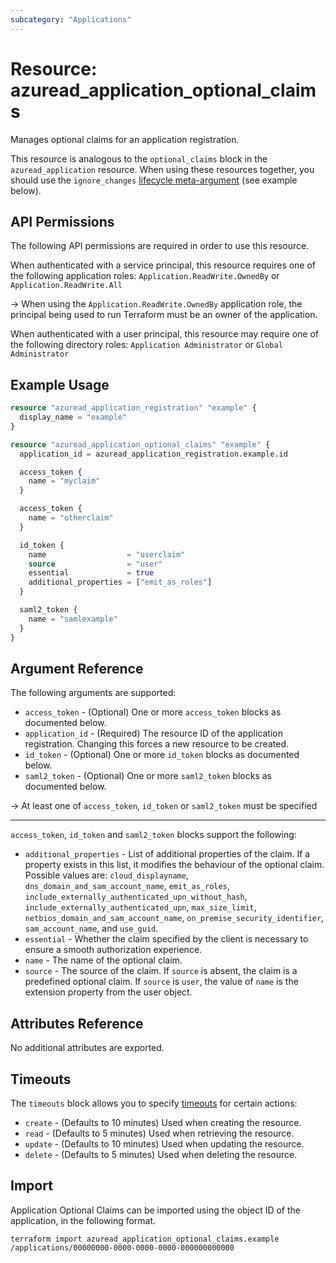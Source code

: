 ```yaml
---
subcategory: "Applications"
---
```


# Resource: azuread_application_optional_claims

Manages optional claims for an application registration.

This resource is analogous to the `optional_claims` block in the `azuread_application` resource. When using these resources together, you should use the `ignore_changes` [lifecycle meta-argument](https://developer.hashicorp.com/terraform/language/meta-arguments/lifecycle) (see example below).

## API Permissions

The following API permissions are required in order to use this resource.

When authenticated with a service principal, this resource requires one of the following application roles: `Application.ReadWrite.OwnedBy` or `Application.ReadWrite.All`

-> When using the `Application.ReadWrite.OwnedBy` application role, the principal being used to run Terraform must be an owner of the application.

When authenticated with a user principal, this resource may require one of the following directory roles: `Application Administrator` or `Global Administrator`

## Example Usage

```terraform
resource "azuread_application_registration" "example" {
  display_name = "example"
}

resource "azuread_application_optional_claims" "example" {
  application_id = azuread_application_registration.example.id

  access_token {
    name = "myclaim"
  }

  access_token {
    name = "otherclaim"
  }

  id_token {
    name                  = "userclaim"
    source                = "user"
    essential             = true
    additional_properties = ["emit_as_roles"]
  }

  saml2_token {
    name = "samlexample"
  }
}
```

## Argument Reference

The following arguments are supported:

* `access_token` - (Optional) One or more `access_token` blocks as documented below.
* `application_id` - (Required) The resource ID of the application registration. Changing this forces a new resource to be created.
* `id_token` - (Optional) One or more `id_token` blocks as documented below.
* `saml2_token` - (Optional) One or more `saml2_token` blocks as documented below.

-> At least one of `access_token`, `id_token` or `saml2_token` must be specified

---

`access_token`, `id_token` and `saml2_token` blocks support the following:

* `additional_properties` - List of additional properties of the claim. If a property exists in this list, it modifies the behaviour of the optional claim. Possible values are: `cloud_displayname`, `dns_domain_and_sam_account_name`, `emit_as_roles`, `include_externally_authenticated_upn_without_hash`, `include_externally_authenticated_upn`, `max_size_limit`, `netbios_domain_and_sam_account_name`, `on_premise_security_identifier`, `sam_account_name`, and `use_guid`.
* `essential` - Whether the claim specified by the client is necessary to ensure a smooth authorization experience.
* `name` - The name of the optional claim.
* `source` - The source of the claim. If `source` is absent, the claim is a predefined optional claim. If `source` is `user`, the value of `name` is the extension property from the user object.

## Attributes Reference

No additional attributes are exported.

## Timeouts

The `timeouts` block allows you to specify [timeouts](https://www.terraform.io/language/resources/syntax#operation-timeouts) for certain actions:

* `create` - (Defaults to 10 minutes) Used when creating the resource.
* `read` - (Defaults to 5 minutes) Used when retrieving the resource.
* `update` - (Defaults to 10 minutes) Used when updating the resource.
* `delete` - (Defaults to 5 minutes) Used when deleting the resource.

## Import

Application Optional Claims can be imported using the object ID of the application, in the following format.

```shell
terraform import azuread_application_optional_claims.example /applications/00000000-0000-0000-0000-000000000000
```
